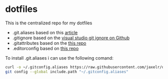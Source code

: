 # dotfiles

This is the centralized repo for my dotfiles

* .git.aliases based on this [article](https://haacked.com/archive/2019/02/14/including-git-aliases/)
* .gitignore based on the [visual studio git ignore on Github](https://github.com/github/gitignore)
* .gitattributes based on the [this repo](https://github.com/alexkaratarakis/gitattributes)
* .editorconfig based on [this repo](https://github.com/RehanSaeed/EditorConfig)

To install .git.aliases i can use the following comand:

```sh
curl -o ~/.gitconfig.aliases https://raw.githubusercontent.com/jaxelr/dotfiles/master/git/.gitconfig.aliases
git config --global include.path "~/.gitconfig.aliases"
```
